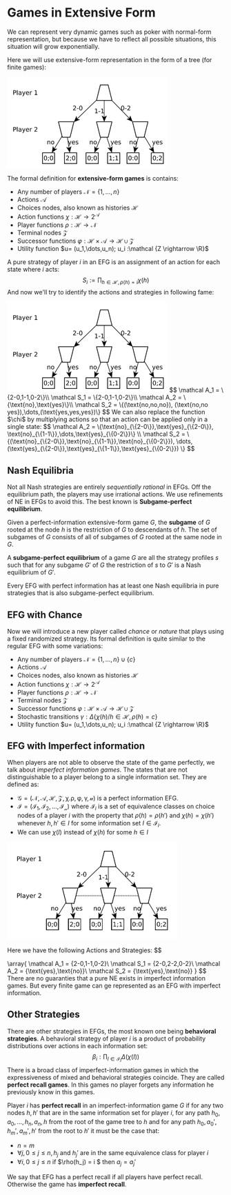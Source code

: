 # Games in Extensive Form

We can represent very dynamic games such as poker with normal-form representation, but because we have to reflect all possible situations, this situation will grow exponentially.

Here we will use extensive-form representation in the form of a tree (for finite games):

<img src="Resources/07 - Games in Extensive Form/image-20201028165109677.png" alt="image-20201028165109677" style="zoom:50%;" />

The formal definition for **extensive-form games** is contains:

- Any number of players $\mathcal N = \{1,\dots,n\}$
- Actions $\mathcal A$
- Choices nodes, also known as histories $\mathcal H$
- Action functions $\chi:\mathcal H \rightarrow 2^{\mathcal A}$
- Player functions $\rho:\mathcal H \rightarrow \mathcal N$
- Terminal nodes $\mathcal Z$
- Successor functions $\varphi: \mathcal {H\times A \rightarrow H \cup Z}$
- Utility function $u= (u_1,\dots,u_n); u_i :\mathcal {Z \rightarrow \R}$

A pure strategy of player $i$ in an EFG is an assignment of an action for each state where $i$ acts:
$$
S_i := \prod_{h\in \mathcal H, \rho(h) =i} \chi(h)
$$
And now we'll try to identify the actions and strategies in following fame:

<img src="Resources/07 - Games in Extensive Form/image-20201028170442790.png" alt="image-20201028170442790" style="zoom:50%;" />
$$
\mathcal A_1 = \{2-0,1-1,0-2\}\\
\mathcal S_1 = \{2-0,1-1,0-2\}\\
\mathcal A_2 = \{\text{no},\text{yes}\}\\
\mathcal S_2 = \{(\text{no,no,no}), (\text{no,no yes}),\dots,(\text{yes,yes,yes})\}
$$
We can also replace the function $\chi$  by multiplying actions so that an action can be applied only in a single state:
$$
\mathcal A_2 = \{\text{no}_{\{2-0\}},\text{yes}_{\{2-0\}}, \text{no}_{\{1-1\}},\dots,\text{yes}_{\{0-2\}}\} \\
\mathcal S_2 = \{(\text{no}_{\{2-0\}},\text{no}_{\{1-1\}},\text{no}_{\{0-2\}}), \dots,(\text{yes}_{\{2-0\}},\text{yes}_{\{1-1\}},\text{yes}_{\{0-2\}}) \}
$$

## Nash Equilibria

Not all Nash strategies are entirely *sequentially rational* in EFGs. Off the equilibrium path, the players may use irrational actions. We use refinements of NE in EFGs to avoid this. The best known is **Subgame-perfect equilibrium**.

Given a perfect-information extensive-form game $G$, the **subgame** of $G$ rooted at the node $h$ is the restriction of $G$ to descendants of $h$. The set of subgames of $G$ consists of all of subgames of $G$ rooted at the same node in $G$.

A **subgame-perfect equilibrium** of a game $G$ are all the strategy profiles $s$ such that for any subgame $G'$ of $G$ the restriction of $s$ to $G'$ is a Nash equilibrium of $G'$.

Every EFG with perfect information has at least one Nash equilibria in pure strategies that is also subgame-perfect equilibrium.

## EFG with Chance

Now we will introduce a new player called *chance* or *nature* that plays using a fixed randomized strategy. Its formal definition is quite similar to the regular EFG with some variations:

- Any number of players $\mathcal N = \{1,\dots,n\} \cup \{c\}$ 
- Actions $\mathcal A$
- Choices nodes, also known as histories $\mathcal H$
- Action functions $\chi:\mathcal H \rightarrow 2^{\mathcal A}$
- Player functions $\rho:\mathcal H \rightarrow \mathcal N$
- Terminal nodes $\mathcal Z$
- Successor functions $\varphi: \mathcal {H\times A \rightarrow H \cup Z}$
- Stochastic transitions $\gamma:\Delta \{\chi(h) / h \in \mathcal H, \rho(h) = c\}$
- Utility function $u= (u_1,\dots,u_n); u_i :\mathcal {Z \rightarrow \R}$

## EFG with Imperfect information

When players are not able to observe the state of the game perfectly, we talk about *imperfect information games*. The states that are not distinguishable to a player belong to a single information set. They are defined as:

- $\mathcal {G = (N,A,H,Z,\chi.\rho,\varphi,\gamma,u)}$  is a perfect information EFG.
- $\mathcal{ I = (I_1,I_2,\dots,I_n)}$ where $\mathcal I_i$ is a set of equivalence classes on choice nodes of a player $i$ with the property that $\rho(h) = \rho(h')$ and $\chi(h) = \chi(h')$ whenever $h,h' \in I$ for some information set $I \in \mathcal I_i$.
- We can use $\chi(I)$ instead of $\chi(h)$ for some $h\in I$

<img src="Resources/07 - Games in Extensive Form/image-20201028174819008.png" alt="image-20201028174819008" style="zoom:50%;" />

Here we have the following Actions and Strategies:
$$

\array{
\mathcal A_1 = \{2-0,1-1,0-2\}\\
\mathcal S_1 = \{2-0,2-2,0-2\}\\
\mathcal A_2 = \{\text{yes},\text{no}\}\\
\mathcal S_2 = \{\text{yes},\text{no}\}
}
$$
There are no guaranties that a pure NE exists in imperfect information games. But every finite game can ge represented as an EFG with imperfect information. 

## Other Strategies

There are other strategies in EFGs, the most known one being **behavioral strategies**. A behavioral strategy of player $i$ is a product of probability distributions over actions in each information set:
$$
\beta_i : \prod_{I\in \mathcal I_I} \Delta(\chi(I))
$$
There is a broad class of imperfect-information games in which the expressiveness of mixed and behavioral strategies coincide. They are called **perfect recall games**. In this games no player forgets any information he previously know in this games.

Player $i$ has **perfect recall** in an imperfect-information game $G$ if for any two nodes $h,h'$ that are in the same information set for player $i$, for any path $h_0,a_0,\dots,h_n,a_n,h$ from the root of the game tree to $h$ and for any path $h_0,a_0',h_m',a_m',h'$ from the root to $h'$ it must be the case that:

- $n=m$
- $\forall j, 0\le j\le n, h_j$ and $h_j'$ are in the same equivalence class for player $i$
- $\forall i, 0 \le j \le n$ if $\rho(h_j) = i $ then $a_j = a_j'$

We say that EFG has a perfect recall if all players have perfect recall. Otherwise the game has **imperfect recall**.



